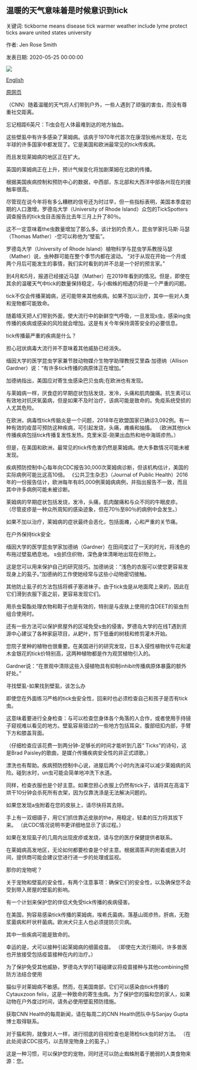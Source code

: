 ## 温暖的天气意味着是时候意识到tick

关键词: tickborne means disease tick warmer weather include lyme protect ticks aware united states university

作者: Jen Rose Smith

发表日期: 2020-05-25 00:00:00

![](https://cdn.cnn.com/cnnnext/dam/assets/200522165811-01-tick-lyme-disease-safety-wellness-super-tease.jpg)

[English](Warmer%20weather%20means%20it%27s%20time%20to%20be%20tick%20aware.md)

[原网页](https://edition.cnn.com/2020/05/25/health/tick-lyme-disease-safety-wellness/index.html)

（CNN）随着温暖的天气将人们带到户外，一些人遇到了顽强的害虫，而没有尊重社交距离。

忘记相距6英尺：Ti虫会在人体最难到达的地方抽血。

这些壁虱中有许多感染了莱姆病。该病于1970年代首次在康涅狄格州发现，在北半球的许多国家中都发现了。它是美国和欧洲最常见的tick传疾病。

而且发现莱姆病的地区正在扩大。

英国的莱姆病正在上升，预计气候变化将加剧莱姆在北欧的传播。

根据美国疾病控制和预防中心的数据，中西部，东北部和大西洋中部各州现在的接触率很高。

尽管现在说今年将有多么糟糕的信号还为时过早，但一些指标表明，美国本季度初期的人口激增。罗德岛大学（University of Rhode Island）众包的TickSpotters调查报告的tick虫目击报告比去年三月上升了80％。

这不一定意味着the虫数量增加了那么多。该计划的负责人，昆虫学家托马斯·马瑟（Thomas Mather）-您可以称他为“壁虱”。

罗德岛大学（University of Rhode Island）植物科学与昆虫学系教授马瑟（Mather）说，虫种群可能在整个季节内都在波动。 “对于从现在开始一个月或两个月后可能发生的事情，我们实时看到的并不总是一个好的预言家。”

到4月和5月，报道已经接近马瑟（Mather）在2019年看到的情况。但是，即使在其余的温暖天气中tick的数量保持稳定，与小蜘蛛的相遇仍将是一个严重的问题。

tick不仅会传播莱姆病，还可能带来其他疾病。如果不加以治疗，其中一些对人类和宠物都可能致命。

随着晴天把人们带到外面，使大流行中的新鲜空气呼吸，一旦发现s虫，感染ing虫传播的疾病或感染的风险就会增加。这是有关今年保持滴答安全的必要信息。

tick传播最严重的疾病是什么？

担心冠状病毒大流行并不意味着其他威胁已经消失。

缅因大学的医学昆虫学家兼节肢动物媒介生物学助理教授艾里森·加德纳（Allison Gardner）说：“有许多tick传播的病原体正在增加。”

加德纳指出，美国应对寄生虫感染巴贝虫病;在欧洲也有发现。

与莱姆病一样，厌食症的早期症状包括发烧，发冷，头痛和肌肉酸痛。抗生素可以有效地对抗厌氧菌病，但是如果不及时治疗，该病可能是致命的。免疫系统受损的人尤其危险。

在欧洲，病毒性tick传脑炎是一个问题，2018年在欧盟国家已确诊3,092例。有一种有效的疫苗可预防这种疾病，可引起发烧，头痛，瘫痪和抽搐。 （欧洲其他tick传播疾病包括tick传播复发性发热，克里米亚-刚果出血热和地中海斑疹热。）

但是，在美国和欧洲，最常见的tick传危害仍然是莱姆病。绝大多数情况可能未被发现。

疾病预防控制中心每年向CDC报告30,000次莱姆病诊断，但该机构估计，美国的实际病例可能比这高10倍。 《公共卫生杂志》（Journal of Public Health）2016年的一份报告估计，欧洲每年有85,000例莱姆病病例，并指出报告不一致，而且其中许多病例可能未被诊断。

莱姆病的早期症状包括发烧，发冷，头痛，肌肉酸痛和与众不同的牛眼皮疹。 （尽管皮疹是一种众所周知的感染迹象，但在70％至80％的病例中会发生。）

如果不加以治疗，莱姆病的症状最终会恶化，包括面瘫，心和严重的关节痛。

在户外保持tick安全

缅因大学的医学昆虫学家加德纳（Gardner）在田间度过了一天的时光，将浅色的布拖过壁虱栖息地。 s虫抓住织物，深色身体清晰地出现在织物上。

这是您可以用来保护自己的研究技巧。加德纳说：“浅色的衣服可以使您更容易发现身上的虱子。”加德纳的工作使她经常与这些小动物密切接触。

其他防止虱子的方法包括将裤子塞进袜子。由于tick虫是从地面爬上来的，因此在它们滑到衣服下面之前，更容易发现它们。

用杀虫菊酯处理衣物和鞋子也是有效的，特别是与皮肤上使用的含DEET的驱虫剂组合使用时。

还有一些方法可以保护房屋外的区域免受s虫的侵害。罗德岛大学的在线T遇到资源中心建议了各种家庭项目，从耙叶，剪下低垂的树枝和修剪灌木开始。

您院子里种的植物也很重要。在美国进行的研究发现，日本入侵性植物伏牛花和灌木金银花的tick价特别高，这两种植物都是作为观赏植物引入的。

Gardner说：“在景观中清除这些入侵植物具有抑制inhibit传播病原体暴露的额外好处。”

寻找壁虱-如果找到壁虱，该怎么办

即使您在外面练习严格的tick虫安全性，回来时也必须检查自己和孩子是否有tick虫。

这意味着要进行全身检查：与可以检查您身体各个角落的人合作，或者使用手持镜子窥视难以看见的地方。壁虱容易错过的一些地方包括耳朵，腹部纽扣内部，手臂下方和膝盖背面。

（仔细检查应该花费一到两分钟-足够长的时间才能听到几首“ Ticks”的诗句，这是Brad Paisley的歌曲，是媒介传播疾病安全性的非正式颂歌。）

漂洗也有帮助。疾病预防控制中心说，进屋后两个小时内洗澡可以减少莱姆病的风险。碰到水时，un虫可能会简单地冲洗下水道。

同样，检查衣服也是个好主意。如果您担心衣服上仍然有tick子，请将其在高温下烘干10分钟会杀死所有衣架，因为仅靠洗涤是无法解决问题的。

如果您发现a虫附着在您的皮肤上，请尽快将其去除。

手上有一双细镊子，用它们抓住靠近皮肤的the，用稳定，轻柔的压力将其拔下来。 （此CDC情况说明书更详细地显示了该过程。）

如果在发现虱子的几周内出现皮疹或发烧，请与您的医疗保健提供者联系。

在莱姆病高发地区，无论如何都要检查是个好主意。根据滴答声的附着或嵌入时间，提供商可能会建议您进行进一步的处理或监视。

那你的宠物呢？

关于宠物和壁虱的安全性，有两个注意事项：确保它们的安全性，以及确保您不会受到带入房屋的壁虱的影响。

有一个计划来保护您的伴侣犬免受tick传播的疾病侵害。

在美国，狗容易感染tick传播的莱姆病，埃希氏菌病，落基山斑疹热，肝病，无胞浆菌病和杆状杆菌病。欧洲犬只主人也必须提防贝贝病。

其中一些疾病可能是致命的。

幸运的是，犬可以接种引起莱姆病的细菌疫苗。 （即使在大流行期间，许多兽医也开放接受包括疫苗接种在内的治疗。）

为了保护免受其他威胁，罗德岛大学的T碰碰建议将疫苗接种与其他combining预防方法结合使用

猫似乎对莱姆病不敏感。然而，在美国南部，它们可以感染由tick传播的Cytauxzoon felis，这是一种致命的寄生虫病。为了保护您的猫和您的家人，如果动物在户外度过时间，请务必使用壁虱预防措施。

获取CNN Health的每周新闻，请在每周二的CNN Health团队中与Sanjay Gupta博士取得联系。

对于猫和狗，就像对人一样，进行彻底的目视检查也是筛检tick虫的好方法。 （在此处阅读CDC技巧，以去除宠物身上的虱子。）

这是一种习惯，可以保护您的宠物，同时还可以防止蜘蛛附着于脆弱的人类食物来源：您。
